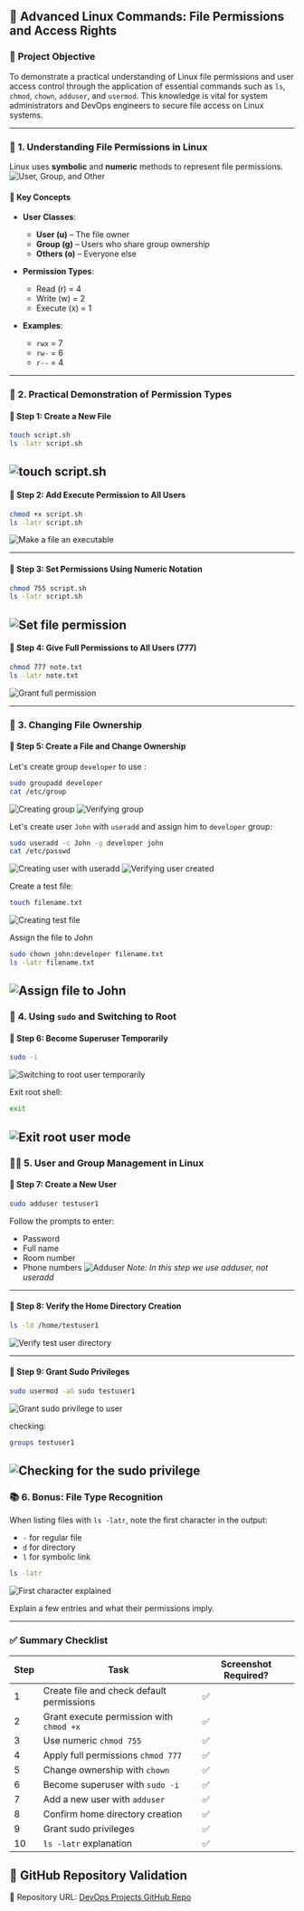## 🔐 Advanced Linux Commands: File Permissions and Access Rights


### 🧠 **Project Objective**

To demonstrate a practical understanding of Linux file permissions and user access control through the application of essential commands such as `ls`, `chmod`, `chown`, `adduser`, and `usermod`. This knowledge is vital for system administrators and DevOps engineers to secure file access on Linux systems.

---

### 📁 **1. Understanding File Permissions in Linux**

Linux uses **symbolic** and **numeric** methods to represent file permissions.
![User, Group, and Other](./img/1.rwxUGO.png)

#### 📌 Key Concepts

* **User Classes**:

  * **User (u)** – The file owner
  * **Group (g)** – Users who share group ownership
  * **Others (o)** – Everyone else

* **Permission Types**:

  * Read (r) = 4
  * Write (w) = 2
  * Execute (x) = 1

* **Examples**:

  * `rwx` = 7
  * `rw-` = 6
  * `r--` = 4

---

### 🧪 **2. Practical Demonstration of Permission Types**

#### 🔧 Step 1: Create a New File

```bash
touch script.sh
ls -latr script.sh
```
![touch script.sh](./img/2.touchscript-sh.png)
---

#### 🔧 Step 2: Add Execute Permission to All Users

```bash
chmod +x script.sh
ls -latr script.sh
```
![Make a file an executable](./img/3.chmod+x.png)

---

#### 🔧 Step 3: Set Permissions Using Numeric Notation

```bash
chmod 755 script.sh
ls -latr script.sh
```
![Set file permission](./img/4.chmod755.png)
---

#### 🔧 Step 4: Give Full Permissions to All Users (777)

```bash
chmod 777 note.txt
ls -latr note.txt
```
![Grant full permission](./img/5.touchnote-txt.png)

---

### 👥 **3. Changing File Ownership**

#### 🔧 Step 5: Create a File and Change Ownership


Let's create group `developer` to use :

```bash
sudo groupadd developer
cat /etc/group
```
![Creating group](./img/6.adddevelopergroup.png)
![Verifying group](./img/7.developergroup.png)

Let's create user `John` with `useradd` and assign him to `developer` group:

```bash
sudo useradd -c John -g developer john
cat /etc/passwd
```
![Creating user with useradd](./img/8.adduserjohn.png)
![Verifying user created](./img/9.etc-passwduser.png)

Create a test file:

```bash
touch filename.txt
```
![Creating test file](./img/10.touchfilename-txt.png)

Assign the file to John
```bash
sudo chown john:developer filename.txt
ls -latr filename.txt
```
![Assign file to John](./img/11.chownfilename-txt.png)
---

### 🔐 **4. Using `sudo` and Switching to Root**

#### 🔧 Step 6: Become Superuser Temporarily

```bash
sudo -i
```
![Switching to root user temporarily](./img/12.switchtosuperuser.png)

Exit root shell:

```bash
exit
```
![Exit root user mode](./img/13.exitsuperuser.png)
---

### 👨‍💻 **5. User and Group Management in Linux**

#### 🔧 Step 7: Create a New User

```bash
sudo adduser testuser1
```

Follow the prompts to enter:

* Password
* Full name
* Room number
* Phone numbers
![Adduser](./img/14.addtestuser1.png)
_Note: In this step we use adduser, not useradd_

---

#### 🔧 Step 8: Verify the Home Directory Creation

```bash
ls -ld /home/testuser1
```
![Verify test user directory](./img/15.viewtestuser1directory.png)

---

#### 🔧 Step 9: Grant Sudo Privileges

```bash
sudo usermod -aG sudo testuser1
```
![Grant sudo privilege to user](./img/16.MakeTestUserAdmin.png)

checking:

```bash
groups testuser1
```
![Checking for the sudo privilege](./img/17.verifytestuser1privilege.png)
---

### 📚 **6. Bonus: File Type Recognition**

When listing files with `ls -latr`, note the first character in the output:

* `-` for regular file
* `d` for directory
* `l` for symbolic link


```bash
ls -latr
```
![First character explained](./img/18.lslatrexplained.png)

Explain a few entries and what their permissions imply.

---

### ✅ **Summary Checklist**

| Step | Task                                      | Screenshot Required? |
| ---- | ----------------------------------------- | -------------------- |
| 1    | Create file and check default permissions | ✅                    |
| 2    | Grant execute permission with `chmod +x`  | ✅                    |
| 3    | Use numeric `chmod 755`                   | ✅                    |
| 4    | Apply full permissions `chmod 777`        | ✅                    |
| 5    | Change ownership with `chown`             | ✅                    |
| 6    | Become superuser with `sudo -i`           | ✅                    |
| 7    | Add a new user with `adduser`             | ✅                    |
| 8    | Confirm home directory creation           | ✅                    |
| 9    | Grant sudo privileges                     | ✅                    |
| 10   | `ls -latr` explanation                    | ✅                    |


## 📁 GitHub Repository Validation

🔗 Repository URL: [DevOps Projects GitHub Repo](https://github.com/Oluwaseunoa/DevOps-Projects/tree/main/08.%20Advanced%20Linux%20Commands)
